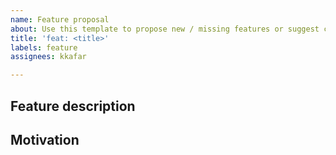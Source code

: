 ```yaml
---
name: Feature proposal
about: Use this template to propose new / missing features or suggest changes
title: 'feat: <title>'
labels: feature
assignees: kkafar

---
```


<!-- If applicable - remember to add the issue to the EA Rust project  -->

## Feature description

## Motivation

<!-- Optional section -->
<!-- ## Usage examples -->
